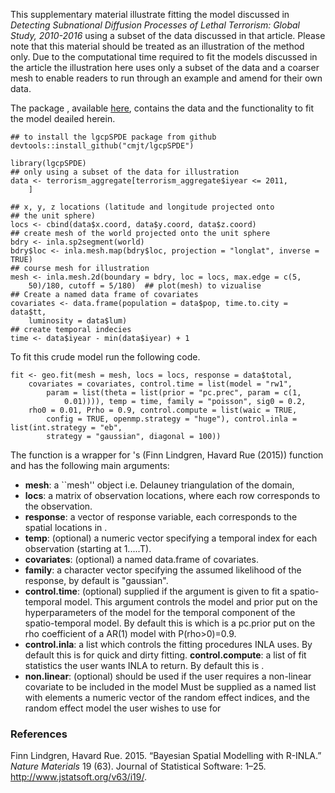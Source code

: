 This supplementary material illustrate fitting the model discussed in
*Detecting Subnational Diffusion Processes of Lethal Terrorism: Global
Study, 2010-2016* using a subset of the data discussed in that article.
Please note that this material should be treated as an illustration of
the method only. Due to the computational time required to fit the
models discussed in the article the illustration here uses only a subset
of the data and a coarser mesh to enable readers to run through an
example and amend for their own data.

The package , available [here](https://github.com/cmjt/lgcpSPDE),
contains the data and the functionality to fit the model deailed herein.

    ## to install the lgcpSPDE package from github
    devtools::install_github("cmjt/lgcpSPDE")

    library(lgcpSPDE)
    ## only using a subset of the data for illustration
    data <- terrorism_aggregate[terrorism_aggregate$iyear <= 2011, 
        ]

    ## x, y, z locations (latitude and longitude projected onto
    ## the unit sphere)
    locs <- cbind(data$x.coord, data$y.coord, data$z.coord)
    ## create mesh of the world projected onto the unit sphere
    bdry <- inla.sp2segment(world)
    bdry$loc <- inla.mesh.map(bdry$loc, projection = "longlat", inverse = TRUE)
    ## course mesh for illustration
    mesh <- inla.mesh.2d(boundary = bdry, loc = locs, max.edge = c(5, 
        50)/180, cutoff = 5/180)  ## plot(mesh) to vizualise
    ## Create a named data frame of covariates
    covariates <- data.frame(population = data$pop, time.to.city = data$tt, 
        luminosity = data$lum)
    ## create temporal indecies
    time <- data$iyear - min(data$iyear) + 1

To fit this crude model run the following code.

    fit <- geo.fit(mesh = mesh, locs = locs, response = data$total, 
        covariates = covariates, control.time = list(model = "rw1", 
            param = list(theta = list(prior = "pc.prec", param = c(1, 
                0.01)))), temp = time, family = "poisson", sig0 = 0.2, 
        rho0 = 0.01, Prho = 0.9, control.compute = list(waic = TRUE, 
            config = TRUE, openmp.strategy = "huge"), control.inla = list(int.strategy = "eb", 
            strategy = "gaussian", diagonal = 100))

The function is a wrapper for 's (Finn Lindgren, Havard Rue (2015))
function and has the following main arguments:

-   **mesh**: a \`\`mesh'' object i.e. Delauney triangulation of the
    domain,
-   **locs**: a matrix of observation locations, where each row
    corresponds to the observation.
-   **response**: a vector of response variable, each corresponds to the
    spatial locations in .
-   **temp**: (optional) a numeric vector specifying a temporal index
    for each observation (starting at 1.....T).
-   **covariates**: (optional) a named data.frame of covariates.
-   **family**: a character vector specifying the assumed likelihood of
    the response, by default is "gaussian".
-   **control.time**: (optional) supplied if the argument is given to
    fit a spatio-temporal model. This argument controls the model and
    prior put on the hyperparameters of the model for the temporal
    component of the spatio-temporal model. By default this is which is
    a pc.prior put on the rho coefficient of a AR(1) model with
    P(rho&gt;0)=0.9.
-   **control.inla**: a list which controls the fitting procedures INLA
    uses. By default this is for quick and dirty fitting.
    **control.compute**: a list of fit statistics the user wants INLA to
    return. By default this is .
-   **non.linear**: (optional) should be used if the user requires a
    non-linear covariate to be included in the model Must be supplied as
    a named list with elements a numeric vector of the random effect
    indices, and the random effect model the user wishes to use for

### References

Finn Lindgren, Havard Rue. 2015. “Bayesian Spatial Modelling with
R-INLA.” *Nature Materials* 19 (63). Journal of Statistical Software:
1–25. <http://www.jstatsoft.org/v63/i19/>.
